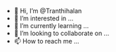 - 👋 Hi, I’m @Tranthihalan
- 👀 I’m interested in ...
- 🌱 I’m currently learning ...
- 💞️ I’m looking to collaborate on ...
- 📫 How to reach me ...

<!---
Tranthihalan/Tranthihalan is a ✨ special ✨ repository because its `README.md` (this file) appears on your GitHub profile.
You can click the Preview link to take a look at your changes.
--->
